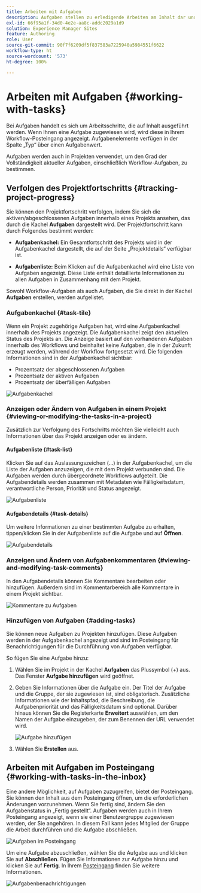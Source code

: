 ```yaml
---
title: Arbeiten mit Aufgaben
description: Aufgaben stellen zu erledigende Arbeiten am Inhalt dar und werden in Projekten verwendet, um den Grad der Vollständigkeit der laufenden Aufgaben zu bestimmen
exl-id: 66f95a1f-34d0-4e2e-aa8c-addc2029a1d9
solution: Experience Manager Sites
feature: Authoring
role: User
source-git-commit: 90f7f6209df5f837583a7225940a5984551f6622
workflow-type: ht
source-wordcount: '573'
ht-degree: 100%

---
```


# Arbeiten mit Aufgaben {#working-with-tasks}

Bei Aufgaben handelt es sich um Arbeitsschritte, die auf Inhalt ausgeführt werden. Wenn Ihnen eine Aufgabe zugewiesen wird, wird diese in Ihrem Workflow-Posteingang angezeigt. Aufgabenelemente verfügen in der Spalte „Typ“ über einen Aufgabenwert.

Aufgaben werden auch in Projekten verwendet, um den Grad der Vollständigkeit aktueller Aufgaben, einschließlich Workflow-Aufgaben, zu bestimmen.

## Verfolgen des Projektfortschritts {#tracking-project-progress}

Sie können den Projektfortschritt verfolgen, indem Sie sich die aktiven/abgeschlossenen Aufgaben innerhalb eines Projekts ansehen, das durch die Kachel **Aufgaben** dargestellt wird. Der Projektfortschritt kann durch Folgendes bestimmt werden:

* **Aufgabenkachel:** Ein Gesamtfortschritt des Projekts wird in der Aufgabenkachel dargestellt, die auf der Seite „Projektdetails“ verfügbar ist.

* **Aufgabenliste:** Beim Klicken auf die Aufgabenkachel wird eine Liste von Aufgaben angezeigt. Diese Liste enthält detaillierte Informationen zu allen Aufgaben in Zusammenhang mit dem Projekt.

Sowohl Workflow-Aufgaben als auch Aufgaben, die Sie direkt in der Kachel **Aufgaben** erstellen, werden aufgelistet.

### Aufgabenkachel {#task-tile}

Wenn ein Projekt zugehörige Aufgaben hat, wird eine Aufgabenkachel innerhalb des Projekts angezeigt. Die Aufgabenkachel zeigt den aktuellen Status des Projekts an. Die Anzeige basiert auf den vorhandenen Aufgaben innerhalb des Workflows und beinhaltet keine Aufgaben, die in der Zukunft erzeugt werden, während der Workflow fortgesetzt wird. Die folgenden Informationen sind in der Aufgabenkachel sichtbar:

* Prozentsatz der abgeschlossenen Aufgaben
* Prozentsatz der aktiven Aufgaben
* Prozentsatz der überfälligen Aufgaben

![Aufgabenkachel](/help/sites-cloud/authoring/assets/projects-tasks-breakdown.png)

### Anzeigen oder Ändern von Aufgaben in einem Projekt {#viewing-or-modifying-the-tasks-in-a-project}

Zusätzlich zur Verfolgung des Fortschritts möchten Sie vielleicht auch Informationen über das Projekt anzeigen oder es ändern.

#### Aufgabenliste {#task-list}

Klicken Sie auf das Auslassungszeichen (...) in der Aufgabenkachel, um die Liste der Aufgaben anzuzeigen, die mit dem Projekt verbunden sind. Die Aufgaben werden durch übergeordnete Workflows aufgeteilt. Die Aufgabendetails werden zusammen mit Metadaten wie Fälligkeitsdatum, verantwortliche Person, Priorität und Status angezeigt.

![Aufgabenliste](/help/sites-cloud/authoring/assets/projects-task-list.png)

#### Aufgabendetails {#task-details}

Um weitere Informationen zu einer bestimmten Aufgabe zu erhalten, tippen/klicken Sie in der Aufgabenliste auf die Aufgabe und auf **Öffnen**.

![Aufgabendetails](/help/sites-cloud/authoring/assets/projects-task-details.png)

### Anzeigen und Ändern von Aufgabenkommentaren {#viewing-and-modifying-task-comments}

In den Aufgabendetails können Sie Kommentare bearbeiten oder hinzufügen. Außerdem sind im Kommentarbereich alle Kommentare in einem Projekt sichtbar.

![Kommentare zu Aufgaben](/help/sites-cloud/authoring/assets/projects-tasks-comments.png)

### Hinzufügen von Aufgaben {#adding-tasks}

Sie können neue Aufgaben zu Projekten hinzufügen. Diese Aufgaben werden in der Aufgabenkachel angezeigt und sind im Posteingang für Benachrichtigungen für die Durchführung von Aufgaben verfügbar.

So fügen Sie eine Aufgabe hinzu:

1. Wählen Sie im Projekt in der Kachel **Aufgaben** das Plussymbol (+) aus. Das Fenster **Aufgabe hinzufügen** wird geöffnet.
1. Geben Sie Informationen über die Aufgabe ein. Der Titel der Aufgabe und die Gruppe, der sie zugewiesen ist, sind obligatorisch. Zusätzliche Informationen wie der Inhaltspfad, die Beschreibung, die Aufgabenpriorität und das Fälligkeitsdatum sind optional. Darüber hinaus können Sie die Registerkarte **Erweitert** auswählen, um den Namen der Aufgabe einzugeben, der zum Benennen der URL verwendet wird.

   ![Aufgabe hinzufügen](/help/sites-cloud/authoring/assets/projects-add-task.png)

1. Wählen Sie **Erstellen** aus.

## Arbeiten mit Aufgaben im Posteingang {#working-with-tasks-in-the-inbox}

Eine andere Möglichkeit, auf Aufgaben zuzugreifen, bietet der Posteingang. Sie können den Inhalt aus dem Posteingang öffnen, um die erforderlichen Änderungen vorzunehmen. Wenn Sie fertig sind, ändern Sie den Aufgabenstatus in „Fertig gestellt“. Aufgaben werden auch in Ihrem Posteingang angezeigt, wenn sie einer Benutzergruppe zugewiesen werden, der Sie angehören. In diesem Fall kann jedes Mitglied der Gruppe die Arbeit durchführen und die Aufgabe abschließen.

![Aufgaben im Posteingang](/help/sites-cloud/authoring/assets/projects-task-inbox.png)

Um eine Aufgabe abzuschließen, wählen Sie die Aufgabe aus und klicken Sie auf **Abschließen**. Fügen Sie Informationen zur Aufgabe hinzu und klicken Sie auf **Fertig**. In Ihrem [Posteingang](/help/sites-cloud/authoring/inbox.md) finden Sie weitere Informationen.

![Aufgabenbenachrichtigungen](/help/sites-cloud/authoring/assets/projects-task-notifications.png)
